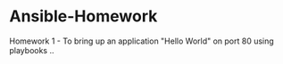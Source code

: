 # Ansible-Homework
Homework 1 - To bring up an application "Hello World" on port 80 using playbooks ..
